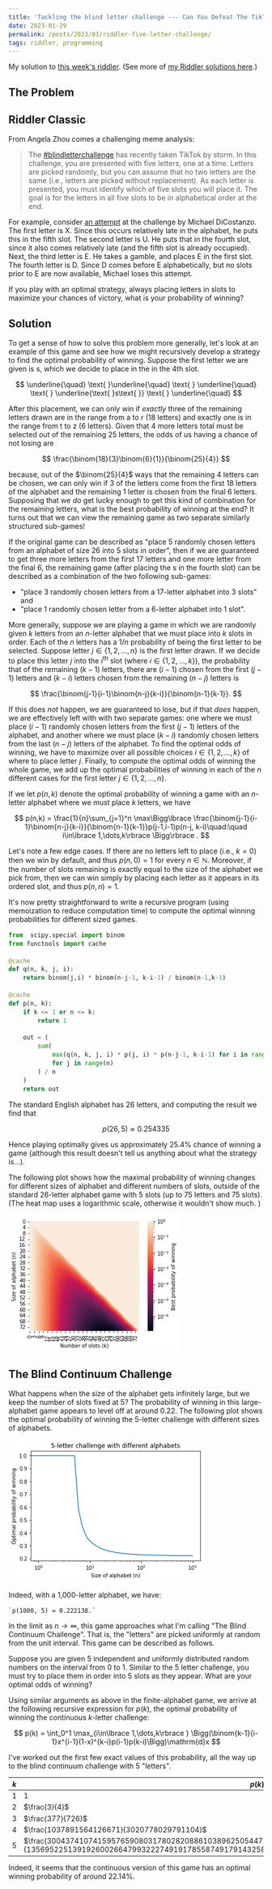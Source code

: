 ```yaml
---
title: 'Tackling the blind letter challenge --- Can You Defeat The TikTok Meme? (Riddler 2023-01-27)'
date: 2023-01-29
permalink: /posts/2023/01/riddler-five-letter-challenge/
tags: riddler, programming
---
```


<script type="text/javascript" async
  src="https://cdn.mathjax.org/mathjax/latest/MathJax.js?config=TeX-MML-AM_CHTML">
</script>


My solution to [this week's riddler](https://fivethirtyeight.com/features/can-you-defeat-the-tiktok-meme/). (See more of [my Riddler solutions here](/riddlers).)

## The Problem

## Riddler Classic

From Angela Zhou comes a challenging meme analysis:

> The [#blindletterchallenge](https://www.tiktok.com/tag/blindletterchallenge) has recently taken TikTok by storm. In this challenge, you are presented with five letters, one at a time. Letters are picked randomly, but you can assume that no two letters are the same (i.e., letters are picked without replacement). As each letter is presented, you must identify which of five slots you will place it. The goal is for the letters in all five slots to be in alphabetical order at the end.
>
For example, consider [an attempt](https://www.tiktok.com/@michael.dicostanzo/video/7183869058045988138) at the challenge by Michael DiCostanzo. The first letter is X. Since this occurs relatively late in the alphabet, he puts this in the fifth slot. The second letter is U. He puts that in the fourth slot, since it also comes relatively late (and the fifth slot is already occupied). Next, the third letter is E. He takes a gamble, and places E in the first slot. The fourth letter is D. Since D comes before E alphabetically, but no slots prior to E are now available, Michael loses this attempt.
>
If you play with an optimal strategy, always placing letters in slots to maximize your chances of victory, what is your probability of winning?


## Solution

To get a sense of how to solve this problem more generally, let's look at an example of this game and see how we might recursively develop a strategy to find the optimal probability of winning. Suppose the first letter we are given is s, which we decide to place in the in the 4th slot.

$$
\underline{\quad} \text{ }\underline{\quad} \text{ } \underline{\quad} \text{ } \underline{\text{ }s\text{ }} \text{ } \underline{\quad}
$$

After this placement, we can only win if *exactly* three of the remaining letters drawn are in the range from a to r (18 letters) and exactly one is in the range from t to z (6 letters). Given that 4 more letters total must be selected out of the remaining 25 letters, the odds of us having a chance of not losing are

$$
\frac{\binom{18}{3}\binom{6}{1}}{\binom{25}{4}}
$$

because, out of the $\binom{25}{4}$ ways that the remaining 4 letters can be chosen, we can only win if 3 of the letters come from the first 18 letters of the alphabet and the remaining 1 letter is chosen from the final 6 letters.  Supposing that we *do* get lucky enough to get this kind of combination for the remaining letters, what is the best probability of winning at the end? It turns out that we can view the remaining game as two separate similarly structured sub-games!

If the original game can be described as "place 5 randomly chosen letters from an alphabet of size 26 into 5 slots in order", then if we are guaranteed to get three more letters from the first 17 letters and one more letter from the final 6, the remaining game (after placing the s in the fourth slot) can be described as a combination of the two following sub-games:

- "place 3 randomly chosen letters from a 17-letter alphabet into 3 slots" and
- "place 1 randomly chosen letter from a 6-letter alphabet into 1 slot".

More generally, suppose we are playing a game in which we are randomly given $k$ letters from an $n$-letter alphabet that we must place into $k$ slots in order. Each of the $n$ letters has a $1/n$ probability of being the first letter to be selected. Suppose letter $j\in\lbrace 1,2,\dots,n\rbrace$ is the first letter drawn. If we decide to place this letter $j$ into the $i^\text{th}$ slot (where $i\in\lbrace 1,2,\dots,k\rbrace$), the probability that of the remaining ($k-1$) letters, there are $(i-1)$ chosen from the first $(j-1)$ letters and $(k-i)$ letters chosen from the remaining $(n-j)$ letters is

$$
\frac{\binom{j-1}{i-1}\binom{n-j}{k-i}}{\binom{n-1}{k-1}}.
$$

If this does *not* happen, we are guaranteed to lose, but if that *does* happen, we are effectively left with with two separate games: one where we must place $(i-1)$ randomly chosen letters from the first $(j-1)$ letters of the alphabet, and another where we must place $(k-i)$ randomly chosen letters from the last $(n-j)$ letters of the alphabet. To find the optimal odds of winning, we have to maximize over all possible choices $i\in\lbrace 1,2,\dots, k\rbrace$ of where to place letter $j$. Finally, to compute the optimal odds of winning the whole game, we add up the optimal probabilities of winning in each of the $n$ different cases for the first letter $j\in\lbrace 1,2,\dots, n\rbrace$.

If we let $p(n,k)$ denote the optimal probability of winning a game with an $n$-letter alphabet where we must place $k$ letters, we have

$$
p(n,k) = \frac{1}{n}\sum_{j=1}^n \max\Bigg\lbrace \frac{\binom{j-1}{i-1}\binom{n-j}{k-i}}{\binom{n-1}{k-1}}p(j-1,i-1)p(n-j, k-i)\quad:\quad i\in\lbrace 1,\dots,k\rbrace \Bigg\rbrace .
$$

Let's note a few edge cases. If there are no letters left to place (i.e., $k=0$) then we win by default, and thus $p(n,0)=1$ for every $n\in\mathbb{N}$. Moreover, if the number of slots remaining is exactly equal to the size of the alphabet we pick from, then we can win simply by placing each letter as it appears in its ordered slot, and thus $p(n,n)=1$.

It's now pretty straightforward to write a recursive program (using memoization to reduce computation time) to compute the optimal winning probabilities for different sized games.

```python
from  scipy.special import binom
from functools import cache

@cache
def q(n, k, j, i):
	return binom(j,i) * binom(n-j-1, k-i-1) / binom(n-1,k-1)

@cache
def p(n, k):
    if k <= 1 or n <= k:
        return 1

    out = (
        sum(
            max(q(n, k, j, i) * p(j, i) * p(n-j-1, k-i-1) for i in range(k))
            for j in range(n)
        ) / n
    )
    return out
```

The standard English alphabet has 26 letters, and computing the result we find that

$$
p(26, 5) \approx 0.254335
$$

Hence playing optimally gives us approximately 25.4% chance of winning a game (although this result doesn't tell us anything about what the strategy is...).

The following plot shows how the maximal probability of winning changes for different sizes of alphabet and different numbers of slots, outside of the standard 26-letter alphabet game with 5 slots (up to 75 letters and 75 slots). (The heat map uses a logarithmic scale, otherwise it wouldn't show much. )

![Optimal probability f winning different games](/images/riddler/20230127_alphabet.png)

## The Blind Continuum Challenge

What happens when the size of the alphabet gets infinitely large, but we keep the number of slots fixed at 5? The probability of winning in this large-alphabet game appears to level off at around 0.22. The following plot shows the optimal probability of winning the 5-letter challenge with different sizes of alphabets.

![Optimal probability f winning different games](/images/riddler/20230127_5letter.png)

Indeed, with a 1,000-letter alphabet, we have:

	`p(1000, 5) = 0.222138.`

In the limit as $n\to\infty$, this game approaches what I'm calling "The Blind Continuum Challenge". That is, the "letters" are picked uniformly at random from the unit interval. This game can be described as follows.

Suppose you are given 5 independent and uniformly distributed random numbers on the interval from 0 to 1. Similar to the 5 letter challenge, you must try to place them in order into 5 slots as they appear. What are your optimal odds of winning?

Using similar arguments as above in the finite-alphabet game, we arrive at the following recursive expression for $p(k)$, the optimal probability of winning the continuous $k$-letter challenge:

$$
p(k) = \int_0^1 \max_{i\in\lbrace 1,\dots,k\rbrace } \Bigg(\binom{k-1}{i-1}x^{i-1}(1-x)^{k-i}p(i-1)p(k-i)\Bigg)\mathrm{d}x
$$

I've worked out the first few exact values of this probability, all the way up to the blind continuum challenge with 5 "letters".

| $k$ | $p(k)$| |
|--|--|-|
|1 | 1| |
|2|$\frac{3}{4}$| |
|3|$\frac{377}{726}$| ≈0.519284|
|4|$\frac{1037891564126671}{3020778029791104}$|≈0.343584 |
|5|$\frac{300437410741595765908031780282088610389625054477278441195747716452053155421581064323185688795147}{1356952251391926002664799322274919178558749179143258568252348272194427343469119954161606283821760}$ |≈0.221406 |

Indeed, it seems that the continuous version of this game has an optimal winning probability of around 22.14%.
